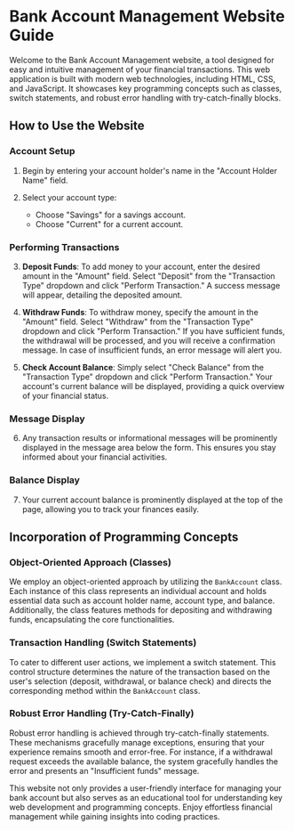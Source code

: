 # Bank Account Management Website Guide

Welcome to the Bank Account Management website, a tool designed for easy and intuitive management of your financial transactions. This web application is built with modern web technologies, including HTML, CSS, and JavaScript. It showcases key programming concepts such as classes, switch statements, and robust error handling with try-catch-finally blocks.

## How to Use the Website

### Account Setup

1. Begin by entering your account holder's name in the "Account Holder Name" field.

2. Select your account type:
   - Choose "Savings" for a savings account.
   - Choose "Current" for a current account.

### Performing Transactions

3. **Deposit Funds**: To add money to your account, enter the desired amount in the "Amount" field. Select "Deposit" from the "Transaction Type" dropdown and click "Perform Transaction." A success message will appear, detailing the deposited amount.

4. **Withdraw Funds**: To withdraw money, specify the amount in the "Amount" field. Select "Withdraw" from the "Transaction Type" dropdown and click "Perform Transaction." If you have sufficient funds, the withdrawal will be processed, and you will receive a confirmation message. In case of insufficient funds, an error message will alert you.

5. **Check Account Balance**: Simply select "Check Balance" from the "Transaction Type" dropdown and click "Perform Transaction." Your account's current balance will be displayed, providing a quick overview of your financial status.

### Message Display

6. Any transaction results or informational messages will be prominently displayed in the message area below the form. This ensures you stay informed about your financial activities.

### Balance Display

7. Your current account balance is prominently displayed at the top of the page, allowing you to track your finances easily.

## Incorporation of Programming Concepts

### Object-Oriented Approach (Classes)

We employ an object-oriented approach by utilizing the `BankAccount` class. Each instance of this class represents an individual account and holds essential data such as account holder name, account type, and balance. Additionally, the class features methods for depositing and withdrawing funds, encapsulating the core functionalities.

### Transaction Handling (Switch Statements)

To cater to different user actions, we implement a switch statement. This control structure determines the nature of the transaction based on the user's selection (deposit, withdrawal, or balance check) and directs the corresponding method within the `BankAccount` class.

### Robust Error Handling (Try-Catch-Finally)

Robust error handling is achieved through try-catch-finally statements. These mechanisms gracefully manage exceptions, ensuring that your experience remains smooth and error-free. For instance, if a withdrawal request exceeds the available balance, the system gracefully handles the error and presents an "Insufficient funds" message.

This website not only provides a user-friendly interface for managing your bank account but also serves as an educational tool for understanding key web development and programming concepts. Enjoy effortless financial management while gaining insights into coding practices.

